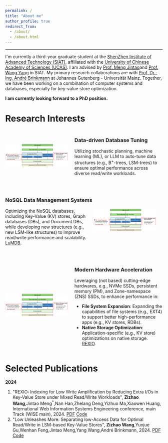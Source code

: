 ```yaml
---
permalink: /
title: "About me"
author_profile: true
redirect_from: 
  - /about/
  - /about.html
---
```


---
I'm currently a third-year graduate student at the [ShenZhen Institute of Advanced Technology (SIAT)](https://english.siat.ac.cn/), affiliated with the [University of Chinese Academy of Sciences (UCAS)](https://english.ucas.ac.cn/). I am advised by [Prof. Meng Jintao](http://210.75.252.46/jintao/)and [Prof. Wang Yang](https://people.ucas.edu.cn/~yangwang) in SIAT. My primary research collaborations are with [Prof. Dr.-Ing. André Brinkmann](https://research.zdv.uni-mainz.de/people/andre-brinkmann/) at Johannes Gutenberg - Universität Mainz. Together, we have been working on a combination of computer systems and databases, especially for key-value store optimization.

**I am currently looking forward to a PhD position.**

Research Interests
======

<style>
    /* 通用容器样式 */
    .responsive-container {
        display: flex;
        align-items: center;
        margin-bottom: 30px;
    }

    .responsive-container img {
        width: 40%;
        margin-right: 20px;
        border-radius: 8px;
    }

    .responsive-container div {
        flex: 1;
    }

    /* 适配移动端：屏幕宽度小于768px时 */
    @media screen and (max-width: 768px) {
        .responsive-container {
            display: block; /* 单列布局 */
            text-align: center;
        }

        .responsive-container img {
            width: 80%; /* 图片宽度调整 */
            margin: 0 auto 20px auto; /* 居中显示 */
        }

        .responsive-container div {
            text-align: left; /* 保持文字左对齐 */
        }
    }
</style>

<div class="responsive-container">
    <img src="../images/figure1.png" alt="Data-driven Database Tuning">
    <div>
        <h3>Data-driven Database Tuning</h3>
        <p>Utilizing stochastic planning, machine learning (ML), or LLM to auto-tune data structures (e.g., B<sup>+</sup>-trees, LSM-trees) to ensure optimal performance across diverse read/write workloads.</p>
    </div>
</div>

<div class="responsive-container">
    <div>
        <h3>NoSQL Data Management Systems</h3>
        <p>Optimizing the NoSQL databases, including Key-Value (KV) stores, Graph databases (DBs), and Document DBs, while developing new structures (e.g., new LSM-like structures) to improve read/write performance and scalability. <a href="#vldb2025">LuMDB</a>.</p>
    </div>
    <img src="../images/figure1.png" alt="NoSQL Data Management Systems" >
</div>

<div class="responsive-container">
    <img src="../images/figure1.png" alt="Modern Hardware Acceleration">
    <div>
        <h3>Modern Hardware Acceleration</h3>
        <p> Leveraging (not based) cutting-edge hardwares, e.g., NVMe SSDs, persistent memory (PM), and Zone-namespace (ZNS) SSDs, to enhance performance in:</p>
        <ul>
            <li><b>File System Expansion</b>: Expanding the capabilities of file systems (e.g., EXT4) to support better high-performance apps (e.g., KV stores, RDBs).</li>
            <li><b>Native Storage Optimization</b>: Application-specific (e.g., KV store) optimizations on native storage. <a href="#wise2024">REXIO</a>.</li>
        </ul>
    </div>
</div>

Selected Publications
======

**2024**

1.  <a name="wise2024"></a> "REXIO: Indexing for Low Write Amplification by Reducing Extra I/Os in Key-Value Store under Mixed Read/Write Workloads", **Zizhao Wang**,Jintao Meng<sup>*</sup>,Nan Han,Zhelang Deng,Yizhuo Ma,Xiaowen Huang, International Web Information Systems Engineering conference, main Track (WISE main), 2024. [PDF](../conference_pdfs/REXIO.pdf) [Code](https://github.com/Zizhao-Wang/REXIO)
1.  <a name="vldb2025"></a> "Low Unleashes More: Separating low-Access Data for Optimal Read/Write in LSM-based Key-Value Stores", **Zizhao Wang**,Yunjue Gu,Wenhan Feng,Jintao Meng,Yang Wang,André Brinkmann, 2024. [PDF](#) [Code](https://github.com/Zizhao-Wang/LuMDB)